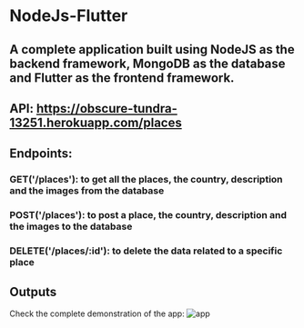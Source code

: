 # NodeJs-Flutter

## A complete application built using NodeJS as the backend framework, MongoDB as the database and Flutter as the frontend framework.

## API: https://obscure-tundra-13251.herokuapp.com/places
## Endpoints:
### GET('/places'): to get all the places, the country, description and the images from the database
### POST('/places'): to post a place, the country, description and the images to the database
### DELETE('/places/:id'): to delete the data related to a specific place

## Outputs
Check the complete demonstration of the app: 
![app](client/app/assets/gif.gif)
